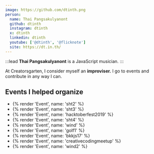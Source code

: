 ```yaml
---
image: https://github.com/dtinth.png
person:
  name: Thai Pangsakulyanont
  github: dtinth
  instagram: dtinth
  x: dtinth
  linkedin: dtinth
  youtube: ['@dtinth', '@flicknote']
  site: https://dt.in.th/
---
```


:::lead
**Thai Pangsakulyanont** is a JavaScript musician.
:::

At Creatorsgarten, I consider myself an **improviser.** I go to events and contribute in any way I can.

## Events I helped organize

- {% render 'Event', name: 'sht2' %}
- {% render 'Event', name: 'sht3' %}
- {% render 'Event', name: 'hacktoberfest2019' %}
- {% render 'Event', name: 'sht4' %}
- {% render 'Event', name: 'wind' %}
- {% render 'Event', name: 'golf1' %}
- {% render 'Event', name: 'bkkjs17' %}
- {% render 'Event', name: 'creativecodingmeetup' %}
- {% render 'Event', name: 'wind2' %}
